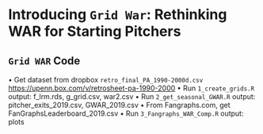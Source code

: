 # Introducing `Grid War`: Rethinking WAR for Starting Pitchers
## `Grid WAR` Code

• Get dataset from dropbox
	`retro_final_PA_1990-2000d.csv`
	https://upenn.box.com/v/retrosheet-pa-1990-2000
• Run `1_create_grids.R`
	output: f_lrm.rds, g_grid.csv, war2.csv
• Run `2_get_seasonal_GWAR.R`
	output: pitcher_exits_2019.csv, GWAR_2019.csv
• From Fangraphs.com, get FanGraphsLeaderboard_2019.csv
• Run `3_Fangraphs_WAR_Comp.R`
	output: plots

